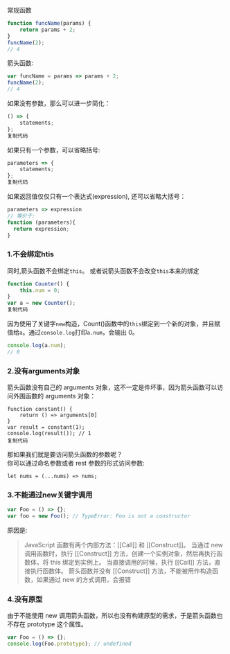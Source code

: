 常规函数

```javascript
function funcName(params) {
    return params + 2;
}
funcName(2);
// 4
```
箭头函数:

```javascript
var funcName = params => params + 2;
funcName(2);
// 4
```
如果没有参数，那么可以进一步简化：
```javascript
() => {
    statements;
};
复制代码
```
如果只有一个参数，可以省略括号:
```javascript
parameters => {
    statements;
};
复制代码
```
如果返回值仅仅只有一个表达式(expression), 还可以省略大括号：
```javascript
parameters => expression
// 等价于:
function (parameters){
  return expression;
}
```
<a name="RrdrU"></a>
### 1.不会绑定htis
同时,箭头函数不会绑定`this`。 或者说箭头函数不会改变`this`本来的绑定
```javascript
function Counter() {
    this.num = 0;
}
var a = new Counter();
复制代码
```
因为使用了关键字`new`构造，Count()函数中的`this`绑定到一个新的对象，并且赋值给`a`。通过`console.log`打印`a.num`，会输出 0。
```javascript
console.log(a.num);
// 0
```

<a name="mXhQA"></a>
### 2.没有arguments对象
箭头函数没有自己的 arguments 对象，这不一定是件坏事，因为箭头函数可以访问外围函数的 arguments 对象：
```
function constant() {
    return () => arguments[0]
}
var result = constant(1);
console.log(result()); // 1
复制代码
```
那如果我们就是要访问箭头函数的参数呢？<br />你可以通过命名参数或者 rest 参数的形式访问参数:
```
let nums = (...nums) => nums;
```

<a name="Tfmp7"></a>
### 3.不能通过new关键字调用

```javascript
var Foo = () => {};
var foo = new Foo(); // TypeError: Foo is not a constructor
```
原因是:
> JavaScript 函数有两个内部方法：[[Call]] 和 [[Construct]]。
> 当通过 new 调用函数时，执行 [[Construct]] 方法，创建一个实例对象，然后再执行函数体，将 this 绑定到实例上。
> 当直接调用的时候，执行 [[Call]] 方法，直接执行函数体。
> 箭头函数并没有 [[Construct]] 方法，不能被用作构造函数，如果通过 new 的方式调用，会报错


<a name="fu9cI"></a>
### 4.没有原型
由于不能使用 new 调用箭头函数，所以也没有构建原型的需求，于是箭头函数也不存在 prototype 这个属性。
```javascript
var Foo = () => {};
console.log(Foo.prototype); // undefined
```

